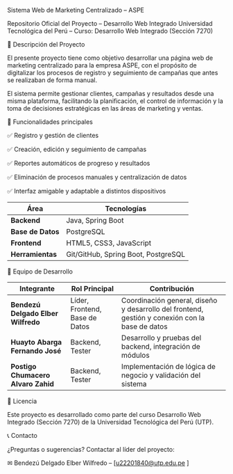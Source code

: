 ﻿Sistema Web de Marketing Centralizado – ASPE

Repositorio Oficial del Proyecto – Desarrollo Web Integrado
Universidad Tecnológica del Perú – Curso: Desarrollo Web Integrado (Sección 7270)

📌 Descripción del Proyecto

El presente proyecto tiene como objetivo desarrollar una página web de marketing centralizado para la empresa ASPE, con el propósito de digitalizar los procesos de registro y seguimiento de campañas que antes se realizaban de forma manual.

El sistema permite gestionar clientes, campañas y resultados desde una misma plataforma, facilitando la planificación, el control de información y la toma de decisiones estratégicas en las áreas de marketing y ventas.

📜 Funcionalidades principales

✅ Registro y gestión de clientes

✅ Creación, edición y seguimiento de campañas

✅ Reportes automáticos de progreso y resultados

✅ Eliminación de procesos manuales y centralización de datos

✅ Interfaz amigable y adaptable a distintos dispositivos


| Área | Tecnologías |
|------|--------------|
| **Backend** | Java, Spring Boot |
| **Base de Datos** | PostgreSQL |
| **Frontend** | HTML5, CSS3, JavaScript |
| **Herramientas** | Git/GitHub, Spring Boot, PostgreSQL |

👥 Equipo de Desarrollo

| Integrante | Rol Principal | Contribución |
|-------------|----------------|---------------|
| **Bendezú Delgado Elber Wilfredo** | Líder, Frontend, Base de Datos | Coordinación general, diseño y desarrollo del frontend, gestión y conexión con la base de datos |
| **Huayto Abarga Fernando José** | Backend, Tester | Desarrollo y pruebas del backend, integración de módulos |
| **Postigo Chumacero Alvaro Zahid** | Backend, Tester | Implementación de lógica de negocio y validación del sistema |

📜 Licencia


Este proyecto es desarrollado como parte del curso Desarrollo Web Integrado (Sección 7270) de la Universidad Tecnológica del Perú (UTP).


📞 Contacto


¿Preguntas o sugerencias? Contactar al líder del proyecto:

✉ Bendezú Delgado Elber Wilfredo – [u22201840@utp.edu.pe
]




